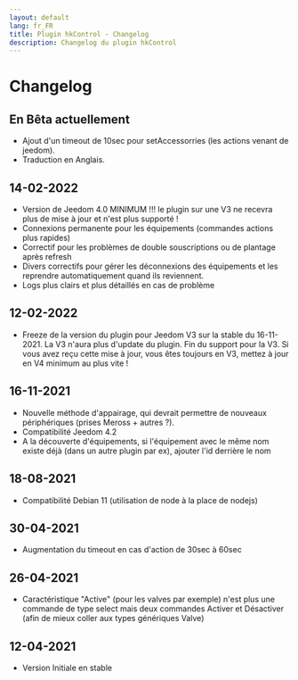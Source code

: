 ```yaml
---
layout: default
lang: fr_FR
title: Plugin hkControl - Changelog
description: Changelog du plugin hkControl
---
```


Changelog
=========

En Bêta actuellement
--------------------

* Ajout d'un timeout de 10sec pour setAccessorries (les actions venant de jeedom).
* Traduction en Anglais.

14-02-2022
----------

* Version de Jeedom 4.0 MINIMUM !!! le plugin sur une V3 ne recevra plus de mise à jour et n'est plus supporté !
* Connexions permanente pour les équipements (commandes actions plus rapides)
* Correctif pour les problèmes de double souscriptions ou de plantage après refresh
* Divers correctifs pour gérer les déconnexions des équipements et les reprendre automatiquement quand ils reviennent.
* Logs plus clairs et plus détaillés en cas de problème

12-02-2022
----------

* Freeze de la version du plugin pour Jeedom V3 sur la stable du 16-11-2021. La V3 n'aura plus d'update du plugin. Fin du support pour la V3. Si vous avez reçu cette mise à jour, vous êtes toujours en V3, mettez à jour en V4 minimum au plus vite !

16-11-2021
----------

* Nouvelle méthode d'appairage, qui devrait permettre de nouveaux périphériques (prises Meross + autres ?).
* Compatibilité Jeedom 4.2
* A la découverte d'équipements, si l'équipement avec le même nom existe déjà (dans un autre plugin par ex), ajouter l'id derrière le nom

18-08-2021
----------

* Compatibilité Debian 11 (utilisation de node à la place de nodejs)

30-04-2021
----------

* Augmentation du timeout en cas d'action de 30sec à 60sec

26-04-2021
----------

* Caractéristique "Active" (pour les valves par exemple) n'est plus une commande de type select mais deux commandes Activer et Désactiver (afin de mieux coller aux types génériques Valve)

12-04-2021
----------------------

* Version Initiale en stable
